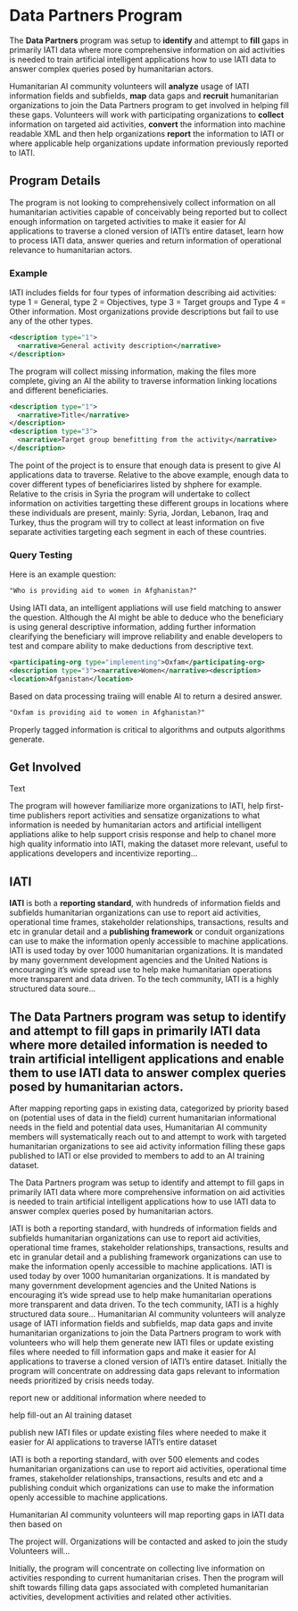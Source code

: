 # Data Partners Program

The **Data Partners** program was setup to **identify** and attempt to **fill** gaps in primarily IATI data where more comprehensive information on aid activities is needed to train artificial intelligent applications how to use IATI data to answer complex queries posed by humanitarian actors.

Humanitarian AI community volunteers will **analyze** usage of IATI information fields and subfields, **map** data gaps and **recruit** humanitarian organizations to join the Data Partners program to get involved in helping fill these gaps. Volunteers will work with participating organizations to **collect** information on targeted aid activities, **convert** the information into machine readable XML and then help organizations **report** the information to IATI or where applicable help organizations update information previously reported to IATI.

## Program Details

The program is not looking to comprehensively collect information on all humanitarian activities capable of conceivably being reported but to collect enough information on targeted activities to make it easier for AI applications to traverse a cloned version of IATI’s entire dataset, learn how to process IATI data, answer queries and return information of operational relevance to humanitarian actors.

### Example

IATI includes fields for four types of information describing aid activities: type 1 = General, type 2 = Objectives, type 3 = Target groups and Type 4 = Other information. Most organizations provide descriptions but fail to use any of the other types.

```xml
<description type="1">
  <narrative>General activity description</narrative>
</description>
```

The program will collect missing information, making the files more complete, giving an AI the ability to traverse information linking locations and different beneficiaries.

```xml
<description type="1">
  <narrative>Title</narrative>
</description>
<description type="3">
  <narrative>Target group benefitting from the activity</narrative>
</description>
```

The point of the project is to ensure that enough data is present to give AI applications data to traverse. Relative to the above example, enough data to cover different types of beneficiarires listed by shphere for example. Relative to the crisis in Syria the program will undertake to collect information on activities targetting these different groups in locations where these individuals are present, mainly: Syria, Jordan, Lebanon, Iraq and Turkey, thus the program will try to collect at least information on five separate activities targeting each segment in each of these countries.

### Query Testing


Here is an example question:

```txt
"Who is providing aid to women in Afghanistan?"
```

Using IATI data, an intelligent appliations will use field matching to answer the question. Although the AI might be able to deduce who the beneficiary is using general descriptive information, adding further information clearifying the beneficiary will improve reliability and enable developers to test and compare ability to make deductions from descriptive text.

```xml
<participating-org type="implementing">Oxfam</participating-org>
<description type="3"><narrative>Women</narrative><description>
<location>Afganistan</location>
```

Based on data processing traiing will enable AI to return a desired answer.

```txt
"Oxfam is providing aid to women in Afghanistan?"
```

Properly tagged information is critical to algorithms and outputs algorithms generate. 

## Get Involved

Text





The program will however familiarize more organizations to IATI, help first-time publishers report activities and sensatize organizations to what information is needed by humanitarian actors and artificial intelligent appliations alike to help support crisis response and help to chanel more high quality informatio into IATI, making the dataset more relevant, useful to applications developers and incentivize reporting...

## IATI

**IATI** is both a **reporting standard**, with hundreds of information fields and subfields humanitarian organizations can use to report aid activities, operational time frames, stakeholder relationships, transactions, results and etc in granular detail and a **publishing framework** or conduit organizations can use to make the information openly accessible to machine applications. IATI is used today by over 1000 humanitarian organizations. It is mandated by many government development agencies and the United Nations is encouraging it’s wide spread use to help make humanitarian operations more transparent and data driven. To the tech community, IATI is a highly structured data soure…



## The Data Partners program was setup to identify and attempt to fill gaps in primarily IATI data where more detailed information is needed to train artificial intelligent applications and enable them to use IATI data to answer complex queries posed by humanitarian actors.

After mapping reporting gaps in existing data, categorized by priority based on (potential uses of data in the field) current humanitarian informational needs in the field and potential data uses, Humanitarian AI community members will systematically reach out to and attempt to work with targeted humanitarian organizations to see aid activity information filling these gaps published to IATI or else provided to members to add to an AI training dataset.



The Data Partners program was setup to identify and attempt to fill gaps in primarily IATI data where more comprehensive information on aid activities is needed to train artificial intelligent applications how to use IATI data to answer complex queries posed by humanitarian actors.

IATI is both a reporting standard, with hundreds of information fields and subfields humanitarian organizations can use to report aid activities, operational time frames, stakeholder relationships, transactions, results and etc in granular detail and a publishing framework  organizations can use to make the information openly accessible to machine applications. IATI is used today by over 1000 humanitarian organizations. It is mandated by many government development agencies and the United Nations is encouraging it’s wide spread use to help make humanitarian operations more transparent and data driven. To the tech community, IATI is a highly structured data soure…
Humanitarian AI community volunteers will analyze usage of IATI information fields and subfields, map data gaps and invite humanitarian organizations to join the Data Partners program to work with volunteers who will help them generate new IATI files or update existing files where needed to fill information gaps and make it easier for AI applications to traverse a cloned version of IATI’s entire dataset.
Initially the program will concentrate on addressing data gaps relevant to information needs prioritized by crisis needs today.




report new or additional information where needed to 

help fill-out an AI training dataset 

publish new IATI files or update existing files where needed to make it easier for AI applications to traverse IATI’s entire dataset

IATI is both a reporting standard, with over 500 elements and codes humanitarian organizations can use to report aid activities, operational time frames, stakeholder relationships, transactions, results and etc and a publishing conduit which organizations can use to make the information openly accessible to machine applications.


Humanitarian AI community volunteers  will map reporting gaps in IATI data then based on


The project will.
Organizations will be contacted and asked to join the study
Volunteers will… 


Initially, the program will concentrate on collecting live information on activities responding to current humanitarian crises. Then the program will shift towards filling data gaps associated with completed humanitarian activities, development activities and related other activities. 
